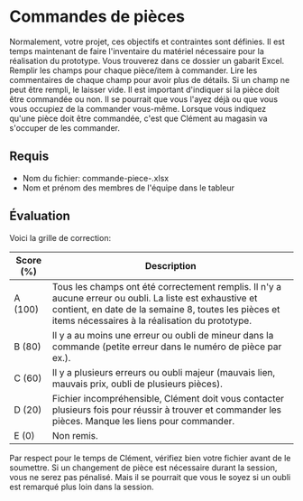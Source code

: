 # Commandes de pièces
Normalement, votre projet, ces objectifs et contraintes sont définies. Il est temps maintenant de faire l'inventaire du matériel nécessaire pour la réalisation du prototype. Vous trouverez dans ce dossier un gabarit Excel. Remplir les champs pour chaque pièce/item à commander. Lire les commentaires de chaque champ pour avoir plus de détails. Si un champ ne peut être rempli, le laisser vide. Il est important d'indiquer si la pièce doit être commandée ou non. Il se pourrait que vous l'ayez déjà ou que vous vous occupiez de la commander vous-même. Lorsque vous indiquez qu'une pièce doit être commandée, c'est que Clément au magasin va s'occuper de les commander.

## Requis

* Nom du fichier: commande-piece-<equipe>.xlsx
* Nom et prénom des membres de l'équipe dans le tableur

## Évaluation
Voici la grille de correction:

| Score (%)| Description |
|----|---|
| A (100)|Tous les champs ont été correctement remplis. Il n'y a aucune erreur ou oubli. La liste est exhaustive et contient, en date de la semaine 8, toutes les pièces et items nécessaires à la réalisation du prototype.|
| B (80)|Il y a au moins une erreur ou oubli de mineur dans la commande (petite erreur dans le numéro de pièce par ex.).|
| C (60)|Il y a plusieurs erreurs ou oubli majeur (mauvais lien, mauvais prix, oubli de plusieurs pièces).|
| D (20)|Fichier incompréhensible, Clément doit vous contacter plusieurs fois pour réussir à trouver et commander les pièces. Manque les liens pour commander.|
| E (0)|Non remis.|

Par respect pour le temps de Clément, vérifiez bien votre fichier avant de le soumettre. Si un changement de pièce est nécessaire durant la session, vous ne serez pas pénalisé. Mais il se pourrait que vous le soyez si un oubli est remarqué plus loin dans la session.
